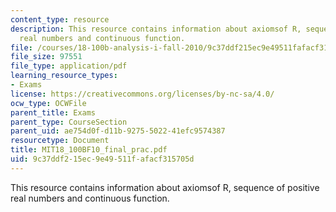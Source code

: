 ```yaml
---
content_type: resource
description: This resource contains information about axiomsof R, sequence of positive
  real numbers and continuous function.
file: /courses/18-100b-analysis-i-fall-2010/9c37ddf215ec9e49511fafacf315705d_MIT18_100BF10_final_prac.pdf
file_size: 97551
file_type: application/pdf
learning_resource_types:
- Exams
license: https://creativecommons.org/licenses/by-nc-sa/4.0/
ocw_type: OCWFile
parent_title: Exams
parent_type: CourseSection
parent_uid: ae754d0f-d11b-9275-5022-41efc9574387
resourcetype: Document
title: MIT18_100BF10_final_prac.pdf
uid: 9c37ddf2-15ec-9e49-511f-afacf315705d
---
```

This resource contains information about axiomsof R, sequence of positive real numbers and continuous function.